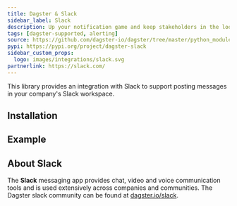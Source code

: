 ```yaml
---
title: Dagster & Slack
sidebar_label: Slack
description: Up your notification game and keep stakeholders in the loop.
tags: [dagster-supported, alerting]
source: https://github.com/dagster-io/dagster/tree/master/python_modules/libraries/dagster-slack
pypi: https://pypi.org/project/dagster-slack
sidebar_custom_props:
  logo: images/integrations/slack.svg
partnerlink: https://slack.com/
---
```


This library provides an integration with Slack to support posting messages in your company's Slack workspace.

## Installation

<PackageInstallInstructions packageName="dagster-slack" />

## Example

<CodeExample path="docs_snippets/docs_snippets/integrations/slack.py" language="python" />

## About Slack

The **Slack** messaging app provides chat, video and voice communication tools and is used extensively across companies and communities. The Dagster slack community can be found at [dagster.io/slack](https://dagster.io/slack).
